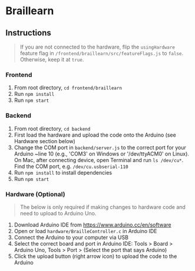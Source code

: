 # Braillearn

## Instructions

> If you are not connected to the hardware, flip the `usingHardware` feature flag in `/frontend/braillearn/src/featureFlags.js` to `false`. Otherwise, keep it at `true`. 

### Frontend

1. From root directory, `cd frontend/braillearn`
2. Run `npm install`
3. Run `npm start`

### Backend

1. From root directory, `cd backend`
2. First load the hardware and upload the code onto the Arduino (see Hardware section below)
3. Change the COM port in `backend/server.js` to the correct port for your Arduino ~line 10 (e.g., 'COM3' on Windows or '/dev/ttyACM0' on Linux). On Mac, after connecting device, open Terminal and run `ls /dev/cu*`. Find the COM port, e.g. `/dev/cu.usbserial-110`
4. Run `npm install` to install dependencies
5. Run `npm start`

### Hardware (Optional)
> The below is only required if making changes to hardware code and need to upload to Arduino Uno.
1. Download Arduino IDE from https://www.arduino.cc/en/software
2. Open or load `hardware/BrailleController.c` in Arduino IDE
3. Connect the Arduino to your computer via USB
4. Select the correct board and port in Arduino IDE: Tools > Board > Arduino Uno, Tools > Port > (Select the port that says Arduino)
5. Click the upload button (right arrow icon) to upload the code to the Arduino
